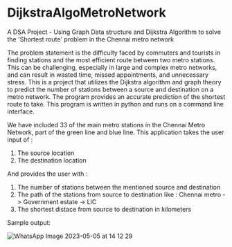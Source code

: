 # DijkstraAlgoMetroNetwork
A DSA Project - Using Graph Data structure and Dijkstra Algorithm to solve the 'Shortest route' problem in the Chennai metro network

The problem statement is the difficulty faced by commuters and tourists in finding stations and the most efficient route between two metro stations. This can be challenging, especially in large and complex metro networks, and can result in wasted time, missed appointments, and unnecessary stress. This is a project that utilizes the Dijkstra algorithm and graph theory to predict the number of stations between a source and destination on a metro network. The program provides an accurate prediction of the shortest route to take. This program is written in python and runs on a command line interface.

We have included 33 of the main metro stations in the Chennai Metro Network, part of the green line and blue line.
This application takes the user input of : 
1. The source location
2. The destination location

And provides the user with :
1. The number of stations between the mentioned source and destination
2. The path of the stations from source to destination like : Chennai metro -> Government estate -> LIC 
3. The shortest distace from source to destination in kilometers 

Sample output:

![WhatsApp Image 2023-05-05 at 14 12 29](https://user-images.githubusercontent.com/99670243/236619472-b0cd7942-5b08-40c5-8adf-696c6c827e22.jpg)
